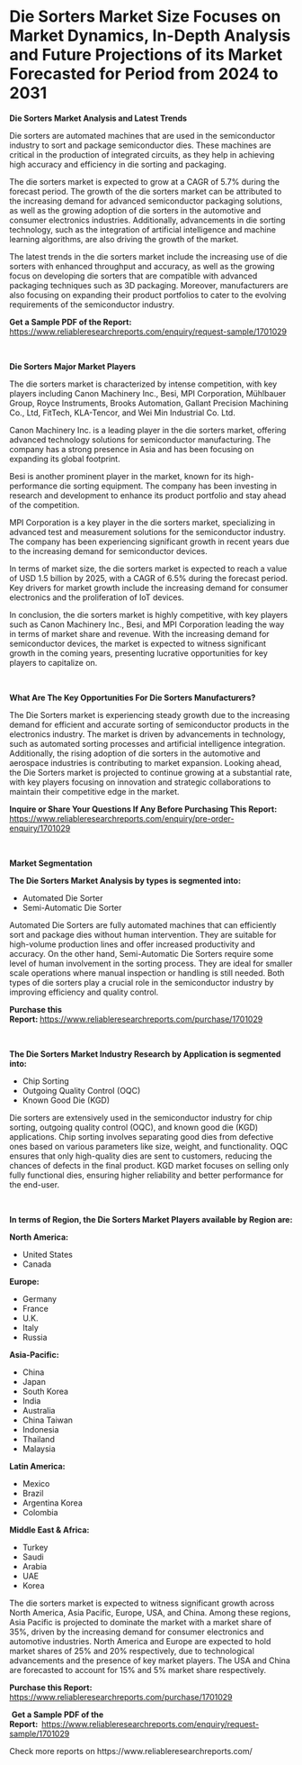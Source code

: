 <p><h1>Die Sorters Market Size Focuses on Market Dynamics, In-Depth Analysis and Future Projections of its Market Forecasted for Period from 2024 to 2031</h1></p><p><strong>Die Sorters Market Analysis and Latest Trends</strong></p>
<p><p>Die sorters are automated machines that are used in the semiconductor industry to sort and package semiconductor dies. These machines are critical in the production of integrated circuits, as they help in achieving high accuracy and efficiency in die sorting and packaging.</p><p>The die sorters market is expected to grow at a CAGR of 5.7% during the forecast period. The growth of the die sorters market can be attributed to the increasing demand for advanced semiconductor packaging solutions, as well as the growing adoption of die sorters in the automotive and consumer electronics industries. Additionally, advancements in die sorting technology, such as the integration of artificial intelligence and machine learning algorithms, are also driving the growth of the market.</p><p>The latest trends in the die sorters market include the increasing use of die sorters with enhanced throughput and accuracy, as well as the growing focus on developing die sorters that are compatible with advanced packaging techniques such as 3D packaging. Moreover, manufacturers are also focusing on expanding their product portfolios to cater to the evolving requirements of the semiconductor industry.</p></p>
<p><strong>Get a Sample PDF of the Report:&nbsp;</strong> <a href="https://www.reliableresearchreports.com/enquiry/request-sample/1701029">https://www.reliableresearchreports.com/enquiry/request-sample/1701029</a></p>
<p>&nbsp;</p>
<p><strong>Die Sorters Major Market Players</strong></p>
<p><p>The die sorters market is characterized by intense competition, with key players including Canon Machinery Inc., Besi, MPI Corporation, Mühlbauer Group, Royce Instruments, Brooks Automation, Gallant Precision Machining Co., Ltd, FitTech, KLA-Tencor, and Wei Min Industrial Co. Ltd.</p><p>Canon Machinery Inc. is a leading player in the die sorters market, offering advanced technology solutions for semiconductor manufacturing. The company has a strong presence in Asia and has been focusing on expanding its global footprint.</p><p>Besi is another prominent player in the market, known for its high-performance die sorting equipment. The company has been investing in research and development to enhance its product portfolio and stay ahead of the competition.</p><p>MPI Corporation is a key player in the die sorters market, specializing in advanced test and measurement solutions for the semiconductor industry. The company has been experiencing significant growth in recent years due to the increasing demand for semiconductor devices.</p><p>In terms of market size, the die sorters market is expected to reach a value of USD 1.5 billion by 2025, with a CAGR of 6.5% during the forecast period. Key drivers for market growth include the increasing demand for consumer electronics and the proliferation of IoT devices.</p><p>In conclusion, the die sorters market is highly competitive, with key players such as Canon Machinery Inc., Besi, and MPI Corporation leading the way in terms of market share and revenue. With the increasing demand for semiconductor devices, the market is expected to witness significant growth in the coming years, presenting lucrative opportunities for key players to capitalize on.</p></p>
<p>&nbsp;</p>
<p><strong>What Are The Key Opportunities For Die Sorters Manufacturers?</strong></p>
<p><p>The Die Sorters market is experiencing steady growth due to the increasing demand for efficient and accurate sorting of semiconductor products in the electronics industry. The market is driven by advancements in technology, such as automated sorting processes and artificial intelligence integration. Additionally, the rising adoption of die sorters in the automotive and aerospace industries is contributing to market expansion. Looking ahead, the Die Sorters market is projected to continue growing at a substantial rate, with key players focusing on innovation and strategic collaborations to maintain their competitive edge in the market.</p></p>
<p><strong>Inquire or Share Your Questions If Any Before Purchasing This Report:</strong> <a href="https://www.reliableresearchreports.com/enquiry/pre-order-enquiry/1701029">https://www.reliableresearchreports.com/enquiry/pre-order-enquiry/1701029</a></p>
<p>&nbsp;</p>
<p><strong>Market Segmentation</strong></p>
<p><strong>The Die Sorters Market Analysis by types is segmented into:</strong></p>
<p><ul><li>Automated Die Sorter</li><li>Semi-Automatic Die Sorter</li></ul></p>
<p><p>Automated Die Sorters are fully automated machines that can efficiently sort and package dies without human intervention. They are suitable for high-volume production lines and offer increased productivity and accuracy. On the other hand, Semi-Automatic Die Sorters require some level of human involvement in the sorting process. They are ideal for smaller scale operations where manual inspection or handling is still needed. Both types of die sorters play a crucial role in the semiconductor industry by improving efficiency and quality control.</p></p>
<p><strong>Purchase this Report:&nbsp;</strong><a href="https://www.reliableresearchreports.com/purchase/1701029">https://www.reliableresearchreports.com/purchase/1701029</a></p>
<p>&nbsp;</p>
<p><strong>The Die Sorters Market Industry Research by Application is segmented into:</strong></p>
<p><ul><li>Chip Sorting</li><li>Outgoing Quality ControI (OQC)</li><li>Known Good Die (KGD)</li></ul></p>
<p><p>Die sorters are extensively used in the semiconductor industry for chip sorting, outgoing quality control (OQC), and known good die (KGD) applications. Chip sorting involves separating good dies from defective ones based on various parameters like size, weight, and functionality. OQC ensures that only high-quality dies are sent to customers, reducing the chances of defects in the final product. KGD market focuses on selling only fully functional dies, ensuring higher reliability and better performance for the end-user.</p></p>
<p>&nbsp;</p>
<p><strong>In terms of Region, the Die Sorters Market Players available by Region are:</strong></p>
<p>
    <p> <strong> North America: </strong>
        <ul>
            <li>United States</li>
            <li>Canada</li>
        </ul>
        </p> 
    <p> <strong> Europe: </strong>
        <ul>
            <li>Germany</li>
            <li>France</li>
            <li>U.K.</li>
            <li>Italy</li>
            <li>Russia</li>
        </ul>
        </p> 
    <p> <strong> Asia-Pacific: </strong>
        <ul>
            <li>China</li>
            <li>Japan</li>
            <li>South Korea</li>
            <li>India</li>
            <li>Australia</li>
            <li>China Taiwan</li>
            <li>Indonesia</li>
            <li>Thailand</li>
            <li>Malaysia</li>
        </ul>
        </p> 
    <p> <strong> Latin America: </strong>
        <ul>
            <li>Mexico</li>
            <li>Brazil</li>
            <li>Argentina Korea</li>
            <li>Colombia</li>
        </ul>
        </p> 
    <p> <strong> Middle East & Africa: </strong>
        <ul>
            <li>Turkey</li>
            <li>Saudi</li>
            <li>Arabia</li>
            <li>UAE</li>
            <li>Korea</li>
        </ul>
    </p>
    </p>
<p><p>The die sorters market is expected to witness significant growth across North America, Asia Pacific, Europe, USA, and China. Among these regions, Asia Pacific is projected to dominate the market with a market share of 35%, driven by the increasing demand for consumer electronics and automotive industries. North America and Europe are expected to hold market shares of 25% and 20% respectively, due to technological advancements and the presence of key market players. The USA and China are forecasted to account for 15% and 5% market share respectively.</p></p>
<p><strong>Purchase this Report: </strong><a href="https://www.reliableresearchreports.com/purchase/1701029">https://www.reliableresearchreports.com/purchase/1701029</a></p>
<p>&nbsp;<strong>Get a Sample PDF of the Report:&nbsp;&nbsp;</strong><a href="https://www.reliableresearchreports.com/enquiry/request-sample/1701029">https://www.reliableresearchreports.com/enquiry/request-sample/1701029</a></p>
<p><strong></strong></p>
<p>Check more reports on https://www.reliableresearchreports.com/</p>